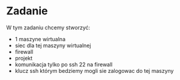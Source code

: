 # Zadanie

W tym zadaniu chcemy stworzyć:
- 1 maszyne wirtualna
- siec dla tej maszyny wirtualnej
- firewall
- projekt
- komunikacja tylko po ssh 22 na firewall
- klucz ssh którym bedziemy mogli sie zalogowac do tej maszyny